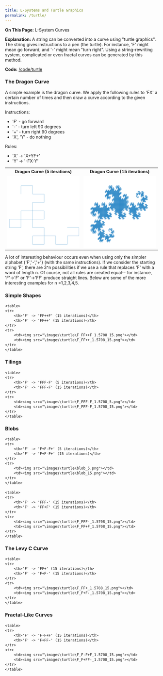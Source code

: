```yaml
---
title: L-Systems and Turtle Graphics
permalink: /turtle/
---
```

<b>On This Page:</b> 
L-System Curves

<b>Explanation:</b> 
A string can be converted into a curve using "turtle graphics". The string gives instructions to a pen (the turtle). 
For instance, 'F' might mean go forward, and '-' might mean "turn right". 
Using a string-rewriting system, complicated or even fractal curves can be generated by this method.

<b>Code:</b> 
<a href ="https://github.com/ibeach/ibeach.github.io/tree/master/code/turtle">/code/turtle</a>

<h3>The Dragon Curve</h3>
 A simple example is the dragon curve. We apply the following rules to 'FX' a certain number of times and then draw a curve according to the given instructions.
<p>
Instructions:
<ul>
<li>'F' - go forward</li>
<li>'-' - turn left 90 degrees</li>
<li>'+' - turn right 90 degrees</li>
<li>'X', 'Y' - do nothing </li>
</ul>
Rules:
<ul>
<li>'X' -> 'X+YF+' </li>
<li>'Y' -> '-FX-Y' </li>
</ul>

<table>
<tr> 
	<th>Dragon Curve (5 iterations)</th>
	<th>Dragon Curve (15 iterations)</th>
</tr>
<tr> 
	<td><img src="\images\turtle\dragon_5.png"></td>
	<td><img src="\images\turtle\dragon_15.png"></td>
</tr>
</table>

A lot of interesting behaviour occurs even when using only the simpler alphabet {'F','-','+'} (with the same instructions). 
If we consider the starting string 'F', there are 3^n possibilities if we use a rule that replaces 'F' with a word of length n.
Of course, not all rules are created equal-- for instance, 'F'->'F' or 'F'->'FF' produce straight lines.
Below are some of the more interesting examples for n =1,2,3,4,5.

<h3>Simple Shapes</h3>

	<table>
	<tr> 
		<th>'F' -> 'FF++F' (15 iterations)</th>
		<th>'F' -> 'FF++' (15 iterations)</th>
	</tr>
	<tr> 
		<td><img src="\images\turtle\F_FF++F_1.5708_15.png"></td>
		<td><img src="\images\turtle\F_FF++_1.5708_15.png"></td>
	</tr>
	</table>
	
<h3>Tilings</h3>

	<table>
	<tr> 
		<th>'F' -> 'FFF-F' (5 iterations)</th>
		<th>'F' -> 'FFF-F' (15 iterations)</th>
	</tr>
	<tr> 
		<td><img src="\images\turtle\F_FFF-F_1.5708_5.png"></td>
		<td><img src="\images\turtle\F_FFF-F_1.5708_15.png"></td>
	</tr>
	</table>

<h3>Blobs</h3>

	<table>
	<tr> 
		<th>'F' -> 'F+F-F+' (5 iterations)</th>
		<th>'F' -> 'F+F-F+' (15 iterations)</th>
	</tr>
	<tr> 
		<td><img src="\images\turtle\blob_5.png"></td>
		<td><img src="\images\turtle\blob_15.png"></td>
	</tr>
	</table>
	
	<table>
	<tr> 
		<th>'F' -> 'FFF-' (15 iterations)</th>
		<th>'F' -> 'FF+F' (15 iterations)</th>
	</tr>
	<tr> 
		<td><img src="\images\turtle\F_FFF-_1.5708_15.png"></td>
		<td><img src="\images\turtle\F_FF+F_1.5708_15.png"></td>
	</tr>
	</table>

<h3>The Levy C Curve</h3>

	<table>
	<tr> 
		<th>'F' -> 'FF+' (15 iterations)</th>
		<th>'F' -> 'F+F-' (15 iterations)</th>
	</tr>
	<tr> 
		<td><img src="\images\turtle\F_FF+_1.5708_15.png"></td>
		<td><img src="\images\turtle\F_F+F-_1.5708_15.png"></td>
	</tr>
	</table>
	
<h3>Fractal-Like Curves</h3>

	<table>
	<tr> 
		<th>'F' -> 'F-F+F' (15 iterations)</th>
		<th>'F' -> 'F+FF-' (15 iterations)</th>
	</tr>
	<tr> 
		<td><img src="\images\turtle\F_F-F+F_1.5708_15.png"></td>
		<td><img src="\images\turtle\F_F+FF-_1.5708_15.png"></td>
	</tr>
	</table>